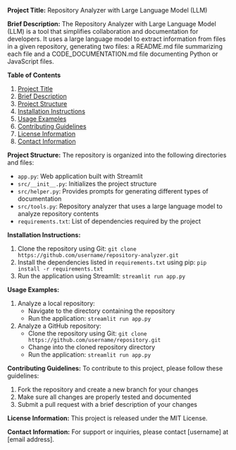 **Project Title:** Repository Analyzer with Large Language Model (LLM)

**Brief Description:**
The Repository Analyzer with Large Language Model (LLM) is a tool that simplifies collaboration and documentation for developers. It uses a large language model to extract information from files in a given repository, generating two files: a README.md file summarizing each file and a CODE_DOCUMENTATION.md file documenting Python or JavaScript files.

**Table of Contents**

1. [Project Title](#project-title)
2. [Brief Description](#brief-description)
3. [Project Structure](#project-structure)
4. [Installation Instructions](#installation-instructions)
5. [Usage Examples](#usage-examples)
6. [Contributing Guidelines](#contributing-guidelines)
7. [License Information](#license-information)
8. [Contact Information](#contact-information)

**Project Structure:**
The repository is organized into the following directories and files:

* `app.py`: Web application built with Streamlit
* `src/__init__.py`: Initializes the project structure
* `src/helper.py`: Provides prompts for generating different types of documentation
* `src/tools.py`: Repository analyzer that uses a large language model to analyze repository contents
* `requirements.txt`: List of dependencies required by the project

**Installation Instructions:**

1. Clone the repository using Git: `git clone https://github.com/username/repository-analyzer.git`
2. Install the dependencies listed in `requirements.txt` using pip: `pip install -r requirements.txt`
3. Run the application using Streamlit: `streamlit run app.py`

**Usage Examples:**

1. Analyze a local repository:
	* Navigate to the directory containing the repository
	* Run the application: `streamlit run app.py`
2. Analyze a GitHub repository:
	* Clone the repository using Git: `git clone https://github.com/username/repository.git`
	* Change into the cloned repository directory
	* Run the application: `streamlit run app.py`

**Contributing Guidelines:**
To contribute to this project, please follow these guidelines:

1. Fork the repository and create a new branch for your changes
2. Make sure all changes are properly tested and documented
3. Submit a pull request with a brief description of your changes

**License Information:**
This project is released under the MIT License.

**Contact Information:**
For support or inquiries, please contact [username] at [email address].